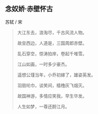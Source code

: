 ## 念奴娇·赤壁怀古

苏轼 / 宋

> 大江东去，浪淘尽，千古风流人物。
>
> 故垒西边，人道是，三国周郎赤壁。
>
> 乱石穿空，惊涛拍岸，卷起千堆雪。
>
> 江山如画，一时多少豪杰。
>
> 遥想公瑾当年，小乔初嫁了，雄姿英发。
>
> 羽扇纶巾，谈笑间，樯橹灰飞烟灭。
>
> 故国神游，多情应笑我，早生华发。
>
> 人生如梦，一尊还酹江月。